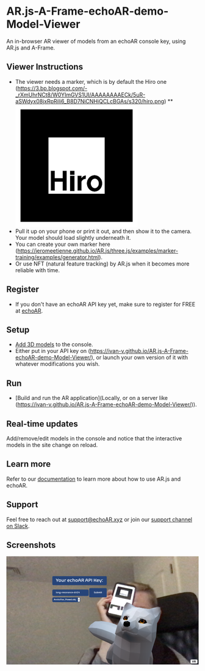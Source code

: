 # AR.js-A-Frame-echoAR-demo-Model-Viewer
An in-browser AR viewer of models from an echoAR console key, using AR.js and A-Frame. 

## Viewer Instructions
* The viewer needs a marker, which is by default the Hiro one (https://3.bp.blogspot.com/-_rXmUhrNCt8/W0YImGVS1UI/AAAAAAAAECk/5uR-aSWdyx08jxRpRili6_B8D7NiCNHiQCLcBGAs/s320/hiro.png)
**<img src="/img/marker.png">
* Pull it up on your phone or print it out, and then show it to the camera. Your model should load slightly underneath it. 
* You can create your own marker here (https://jeromeetienne.github.io/AR.js/three.js/examples/marker-training/examples/generator.html). 
* Or use NFT (natural feature tracking) by AR.js when it becomes more reliable with time.

## Register
* If you don't have an echoAR API key yet, make sure to register for FREE at [echoAR](https://console.echoar.xyz/#/auth/register).

## Setup
* [Add 3D models](https://docs.echoar.xyz/quickstart/add-a-3d-model) to the console.
* Either put in your API key on (https://ivan-v.github.io/AR.js-A-Frame-echoAR-demo-Model-Viewer/), or launch your own version of it with whatever modifications you wish.

## Run
* [Build and run the AR application](Locally, or on a server like (https://ivan-v.github.io/AR.js-A-Frame-echoAR-demo-Model-Viewer/)).

## Real-time updates
Add/remove/edit models in the console and notice that the interactive models in the site change on reload.

## Learn more
Refer to our [documentation](https://docs.echoar.xyz/unity/) to learn more about how to use AR.js and echoAR.

## Support
Feel free to reach out at [support@echoAR.xyz](mailto:support@echoAR.xyz) or join our [support channel on Slack](https://join.slack.com/t/echoar/shared_invite/enQtNTg4NjI5NjM3OTc1LWU1M2M2MTNlNTM3NGY1YTUxYmY3ZDNjNTc3YjA5M2QyNGZiOTgzMjVmZWZmZmFjNGJjYTcxZjhhNzk3YjNhNjE). 

## Screenshots
<img src="/img/Screenshot-one.png">

